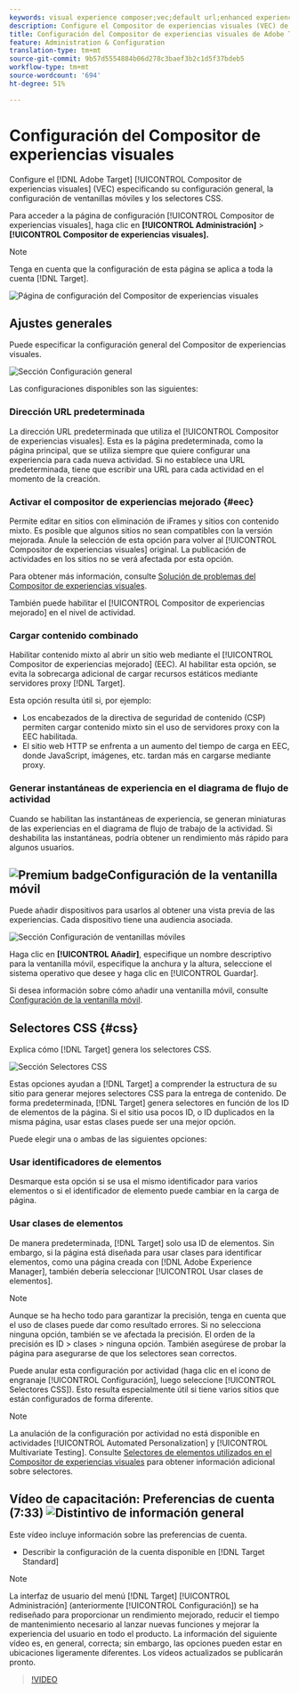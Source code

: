 ```yaml
---
keywords: visual experience composer;vec;default url;enhanced experience composer;eec;mixed content;experience snapshots;mobile viewport;css;css selectors
description: Configure el Compositor de experiencias visuales (VEC) de Adobe Target especificando su configuración general, la configuración de ventanilla móvil y los selectores CSS.
title: Configuración del Compositor de experiencias visuales de Adobe Target
feature: Administration & Configuration
translation-type: tm+mt
source-git-commit: 9b57d5554884b06d278c3baef3b2c1d5f37bdeb5
workflow-type: tm+mt
source-wordcount: '694'
ht-degree: 51%

---
```



# Configuración del Compositor de experiencias visuales

Configure el [!DNL Adobe Target] [!UICONTROL Compositor de experiencias visuales] (VEC) especificando su configuración general, la configuración de ventanillas móviles y los selectores CSS.

Para acceder a la página de configuración [!UICONTROL Compositor de experiencias visuales], haga clic en **[!UICONTROL Administración]** > **[!UICONTROL Compositor de experiencias visuales].**

>[!NOTE]
>
>Tenga en cuenta que la configuración de esta página se aplica a toda la cuenta [!DNL Target].

![Página de configuración del Compositor de experiencias visuales](/help/administrating-target/assets/vec.png)

## Ajustes generales

Puede especificar la configuración general del Compositor de experiencias visuales.

![Sección Configuración general](/help/administrating-target/assets/general-settings.png)

Las configuraciones disponibles son las siguientes:

### Dirección URL predeterminada

La dirección URL predeterminada que utiliza el [!UICONTROL Compositor de experiencias visuales]. Esta es la página predeterminada, como la página principal, que se utiliza siempre que quiere configurar una experiencia para cada nueva actividad. Si no establece una URL predeterminada, tiene que escribir una URL para cada actividad en el momento de la creación.

### Activar el compositor de experiencias mejorado {#eec}

Permite editar en sitios con eliminación de iFrames y sitios con contenido mixto. Es posible que algunos sitios no sean compatibles con la versión mejorada. Anule la selección de esta opción para volver al [!UICONTROL Compositor de experiencias visuales] original. La publicación de actividades en los sitios no se verá afectada por esta opción.

Para obtener más información, consulte [Solución de problemas del Compositor de experiencias visuales](/help/c-experiences/c-visual-experience-composer/r-troubleshoot-composer/troubleshoot-composer.md).

También puede habilitar el [!UICONTROL Compositor de experiencias mejorado] en el nivel de actividad.

### Cargar contenido combinado

Habilitar contenido mixto al abrir un sitio web mediante el [!UICONTROL Compositor de experiencias mejorado] (EEC). Al habilitar esta opción, se evita la sobrecarga adicional de cargar recursos estáticos mediante servidores proxy [!DNL Target].

Esta opción resulta útil si, por ejemplo:

* Los encabezados de la directiva de seguridad de contenido (CSP) permiten cargar contenido mixto sin el uso de servidores proxy con la EEC habilitada.
* El sitio web HTTP se enfrenta a un aumento del tiempo de carga en EEC, donde JavaScript, imágenes, etc. tardan más en cargarse mediante proxy.

### Generar instantáneas de experiencia en el diagrama de flujo de actividad

Cuando se habilitan las instantáneas de experiencia, se generan miniaturas de las experiencias en el diagrama de flujo de trabajo de la actividad. Si deshabilita las instantáneas, podría obtener un rendimiento más rápido para algunos usuarios.

## ![Premium ](/help/assets/premium.png) badgeConfiguración de la ventanilla móvil

Puede añadir dispositivos para usarlos al obtener una vista previa de las experiencias. Cada dispositivo tiene una audiencia asociada.

![Sección Configuración de ventanillas móviles](/help/administrating-target/assets/mobile-viewport-configuration.png)

Haga clic en **[!UICONTROL Añadir]**, especifique un nombre descriptivo para la ventanilla móvil, especifique la anchura y la altura, seleccione el sistema operativo que desee y haga clic en [!UICONTROL Guardar].

Si desea información sobre cómo añadir una ventanilla móvil, consulte [Configuración de la ventanilla móvil](/help/c-experiences/c-visual-experience-composer/mobile-viewports.md).

## Selectores CSS {#css}

Explica cómo [!DNL Target] genera los selectores CSS.

![Sección Selectores CSS](/help/administrating-target/assets/css-selectors.png)

Estas opciones ayudan a [!DNL Target] a comprender la estructura de su sitio para generar mejores selectores CSS para la entrega de contenido. De forma predeterminada, [!DNL Target] genera selectores en función de los ID de elementos de la página. Si el sitio usa pocos ID, o ID duplicados en la misma página, usar estas clases puede ser una mejor opción.

Puede elegir una o ambas de las siguientes opciones:

### Usar identificadores de elementos

Desmarque esta opción si se usa el mismo identificador para varios elementos o si el identificador de elemento puede cambiar en la carga de página.

### Usar clases de elementos

De manera predeterminada, [!DNL Target] solo usa ID de elementos. Sin embargo, si la página está diseñada para usar clases para identificar elementos, como una página creada con [!DNL Adobe Experience Manager], también debería seleccionar [!UICONTROL Usar clases de elementos].

>[!NOTE]
>
>Aunque se ha hecho todo para garantizar la precisión, tenga en cuenta que el uso de clases puede dar como resultado errores. Si no selecciona ninguna opción, también se ve afectada la precisión. El orden de la precisión es ID > clases > ninguna opción. También asegúrese de probar la página para asegurarse de que los selectores sean correctos.

Puede anular esta configuración por actividad (haga clic en el icono de engranaje [!UICONTROL Configuración], luego seleccione [!UICONTROL Selectores CSS]). Esto resulta especialmente útil si tiene varios sitios que están configurados de forma diferente.

>[!NOTE]
>
>La anulación de la configuración por actividad no está disponible en actividades [!UICONTROL Automated Personalization] y [!UICONTROL Multivariate Testing].  Consulte [Selectores de elementos utilizados en el Compositor de experiencias visuales](/help/c-experiences/c-visual-experience-composer/vec-selectors.md) para obtener información adicional sobre selectores.

## Vídeo de capacitación: Preferencias de cuenta (7:33) ![Distintivo de información general](/help/assets/overview.png)

Este vídeo incluye información sobre las preferencias de cuenta.

* Describir la configuración de la cuenta disponible en [!DNL Target Standard]

>[!NOTE]
>
>La interfaz de usuario del menú [!DNL Target] [!UICONTROL Administración] (anteriormente [!UICONTROL Configuración]) se ha rediseñado para proporcionar un rendimiento mejorado, reducir el tiempo de mantenimiento necesario al lanzar nuevas funciones y mejorar la experiencia del usuario en todo el producto. La información del siguiente vídeo es, en general, correcta; sin embargo, las opciones pueden estar en ubicaciones ligeramente diferentes. Los vídeos actualizados se publicarán pronto.

>[!VIDEO](https://video.tv.adobe.com/v/17379)
